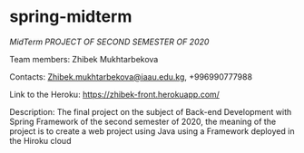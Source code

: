 # spring-midterm

*MidTerm PROJECT OF SECOND SEMESTER OF 2020*

Team members: Zhibek Mukhtarbekova

Contacts: Zhibek.mukhtarbekova@iaau.edu.kg, +996990777988 

Link to the Heroku: https://zhibek-front.herokuapp.com/

Description: The final project on the subject of Back-end Development with Spring Framework of the second semester of 2020, the meaning of the project is to create a web project using Java using a Framework deployed in the Hiroku cloud
